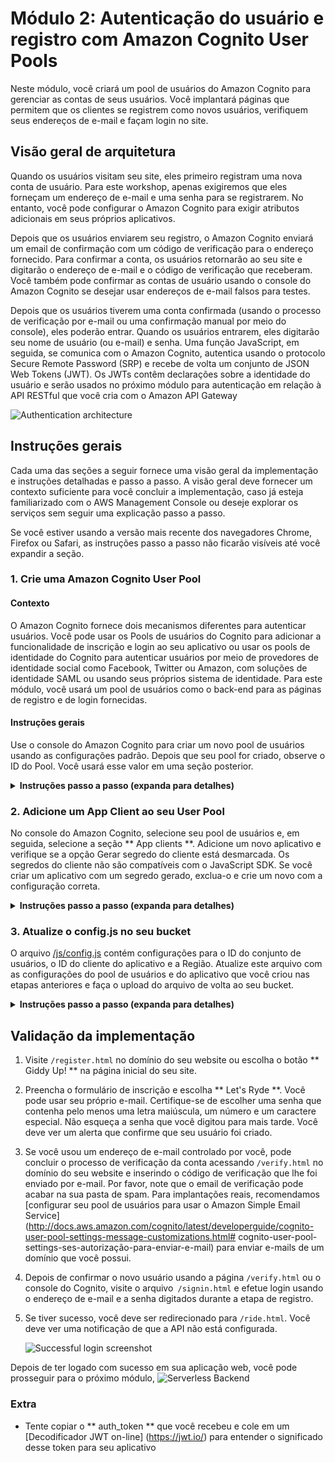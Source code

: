 # Módulo 2: Autenticação do usuário e registro com Amazon Cognito User Pools

Neste módulo, você criará um pool de usuários do Amazon Cognito para gerenciar as contas de seus usuários. Você implantará páginas que permitem que os clientes se registrem como novos usuários, verifiquem seus endereços de e-mail e façam login no site.

## Visão geral de arquitetura

Quando os usuários visitam seu site, eles primeiro registram uma nova conta de usuário. Para este workshop, apenas exigiremos que eles forneçam um endereço de e-mail e uma senha para se registrarem. No entanto, você pode configurar o Amazon Cognito para exigir atributos adicionais em seus próprios aplicativos.

Depois que os usuários enviarem seu registro, o Amazon Cognito enviará um email de confirmação com um código de verificação para o endereço fornecido. Para confirmar a conta, os usuários retornarão ao seu site e digitarão o endereço de e-mail e o código de verificação que receberam. Você também pode confirmar as contas de usuário usando o console do Amazon Cognito se desejar usar endereços de e-mail falsos para testes.

Depois que os usuários tiverem uma conta confirmada (usando o processo de verificação por e-mail ou uma confirmação manual por meio do console), eles poderão entrar. Quando os usuários entrarem, eles digitarão seu nome de usuário (ou e-mail) e senha. Uma função JavaScript, em seguida, se comunica com o Amazon Cognito, autentica usando o protocolo Secure Remote Password (SRP) e recebe de volta um conjunto de JSON Web Tokens (JWT). Os JWTs contêm declarações sobre a identidade do usuário e serão usados ​​no próximo módulo para autenticação em relação à API RESTful que você cria com o Amazon API Gateway

![Authentication architecture](../images/authentication-architecture.png)

## Instruções gerais

Cada uma das seções a seguir fornece uma visão geral da implementação e instruções detalhadas e passo a passo. A visão geral deve fornecer um contexto suficiente para você concluir a implementação, caso já esteja familiarizado com o AWS Management Console ou deseje explorar os serviços sem seguir uma explicação passo a passo.

Se você estiver usando a versão mais recente dos navegadores Chrome, Firefox ou Safari, as instruções passo a passo não ficarão visíveis até você expandir a seção.

### 1. Crie uma Amazon Cognito User Pool

#### Contexto

O Amazon Cognito fornece dois mecanismos diferentes para autenticar usuários. Você pode usar os Pools de usuários do Cognito para adicionar a funcionalidade de inscrição e login ao seu aplicativo ou usar os pools de identidade do Cognito para autenticar usuários por meio de provedores de identidade social como Facebook, Twitter ou Amazon, com soluções de identidade SAML ou usando seus próprios sistema de identidade. Para este módulo, você usará um pool de usuários como o back-end para as páginas de registro e de login fornecidas.

#### Instruções gerais

Use o console do Amazon Cognito para criar um novo pool de usuários usando as configurações padrão. Depois que seu pool for criado, observe o ID do Pool. Você usará esse valor em uma seção posterior.

<details>
<summary><strong>Instruções passo a passo (expanda para detalhes)</strong></summary><p>

1. No AWS Console, clique em ** Serviços ** e selecione ** Cognito ** em Segurança, identidade e conformidade.

1. Selecione **Manage your User Pools**.

1. Selecione **Create a User Pool**

1. Insira um nome, como `WildRydes`, e depois selecione **Review Defaults**

    ![Create a user pool screenshot](../images/create-a-user-pool.png)

1. Na página de review, clique em **Create pool**.

1. Tome nota do ** ID do pool ** na página de detalhes do pool de seu pool de usuários recém-criado.

</p></details>

### 2. Adicione um App Client ao seu User Pool
No console do Amazon Cognito, selecione seu pool de usuários e, em seguida, selecione a seção ** App clients **. Adicione um novo aplicativo e verifique se a opção Gerar segredo do cliente está desmarcada. Os segredos do cliente não são compatíveis com o JavaScript SDK. Se você criar um aplicativo com um segredo gerado, exclua-o e crie um novo com a configuração correta.

<details>
<summary><strong>Instruções passo a passo (expanda para detalhes)</strong></summary><p>

1. Na página Detalhes do pool do seu pool de usuários, selecione ** App Clients ** na seção ** Configurações gerais ** na barra de navegação à esquerda.

1. Selecione **Add an app client**.

1. Dê um nome, assim como `WildRydesWebApp`.

1. **Uncheck** a opção Gerar segredo do cliente. Client secrets não são suportados para uso com aplicativos baseados em navegador.

1. Selecione **Create app client**.

   <kbd>![Create app client screenshot](../images/add-app.png)</kbd>

1. Tome nota do **App client id** para a nova aplicação.

</p></details>

### 3. Atualize o config.js no seu bucket

O arquivo [/js/config.js](../1_StaticWebHosting/website/js/config.js) contém configurações para o ID do conjunto de usuários, o ID do cliente do aplicativo e a Região. Atualize este arquivo com as configurações do pool de usuários e do aplicativo que você criou nas etapas anteriores e faça o upload do arquivo de volta ao seu bucket.

<details>
<summary><strong>Instruções passo a passo (expanda para detalhes)</strong></summary><p>

1. Faça o download do arquivo [config.js] (../1_StaticWebHosting/website/js/config.js) do diretório de sites do primeiro módulo neste repositório para sua máquina local.

1. Abra o arquivo baixado usando o editor de texto de sua escolha.

1. Atualize a seção `cognito` com os valores corretos para o conjunto de usuários e o aplicativo que você acabou de criar.

    Você pode encontrar o valor para `userPoolId` na página Detalhes do pool do console do Amazon Cognito depois de selecionar o pool de usuários que você criou.

    ![Pool ID](../images/pool-id.png)

    Você pode encontrar o valor para `userPoolClientId` selecionando ** App clients ** na barra de navegação à esquerda. Use o valor do campo ** ID do cliente do aplicativo ** para o aplicativo que você criou na seção anterior.

    ![Pool ID](../images/client-id.png)

    O valor de `region` deve ser o código da região da AWS em que você criou seu pool de usuários. Por exemplo. `us-east-1` para a região de N. Virginia, ou` us-west-2` para a região de Oregon. Se você não tiver certeza de qual código usar, poderá ver o valor do Pool ARN na página de detalhes do Pool. O código da região é a parte do ARN imediatamente após `arn: aws: cognito-idp:`.

    O arquivo config.js atualizado deve se parecer com isso. Observe que os valores reais do seu arquivo serão diferentes:
    ```JavaScript
    window._config = {
        cognito: {
            userPoolId: 'us-west-2_uXboG5pAb', // e.g. us-east-2_uXboG5pAb
            userPoolClientId: '25ddkmj4v6hfsfvruhpfi7n4hv', // e.g. 25ddkmj4v6hfsfvruhpfi7n4hv
            region: 'us-west-2' // e.g. us-east-2
        },
        api: {
            invokeUrl: '' // e.g. https://rc7nyt4tql.execute-api.us-west-2.amazonaws.com/prod',
        }
    };
    ```

1. Salve o arquivo modificado, certificando-se de que o nome do arquivo ainda esteja `config.js`.

1. Abra o console do Amazon S3 visitando [https://console.aws.amazon.com/s3/](https://console.aws.amazon.com/s3/).

1. Selecione o bucket do site do Wild Rydes que você criou no módulo anterior.

1. Abra a pasta `js`.

1. Escolha **Upload**, então **Add Files**.

1. Navegue até o diretório em que você salvou a versão modificada localmente do arquivo config.js, selecione-a e escolha **Open**.

    ![s3-upload.png](../images/s3-upload.png)

1. Escolha **Upload** na parte esquerda do diálogo.

</p></details>

## Validação da implementação

1. Visite `/register.html` no domínio do seu website ou escolha o botão ** Giddy Up! ** na página inicial do seu site.

1. Preencha o formulário de inscrição e escolha ** Let's Ryde **. Você pode usar seu próprio e-mail. Certifique-se de escolher uma senha que contenha pelo menos uma letra maiúscula, um número e um caractere especial. Não esqueça a senha que você digitou para mais tarde. Você deve ver um alerta que confirme que seu usuário foi criado.

  1. Se você usou um endereço de e-mail controlado por você, pode concluir o processo de verificação da conta acessando `/verify.html` no domínio do seu website e inserindo o código de verificação que lhe foi enviado por e-mail. Por favor, note que o email de verificação pode acabar na sua pasta de spam. Para implantações reais, recomendamos [configurar seu pool de usuários para usar o Amazon Simple Email Service] (http://docs.aws.amazon.com/cognito/latest/developerguide/cognito-user-pool-settings-message-customizations.html# cognito-user-pool-settings-ses-autorização-para-enviar-e-mail) para enviar e-mails de um domínio que você possui.

1. Depois de confirmar o novo usuário usando a página `/verify.html` ou o console do Cognito, visite o arquivo` /signin.html` e efetue login usando o endereço de e-mail e a senha digitados durante a etapa de registro.

1. Se tiver sucesso, você deve ser redirecionado para `/ride.html`. Você deve ver uma notificação de que a API não está configurada.

    ![Successful login screenshot](../images/successful-login.png)

Depois de ter logado com sucesso em sua aplicação web, você pode prosseguir para o próximo módulo, ![Serverless Backend](../3_ServerlessBackend)

### Extra

* Tente copiar o ** auth_token ** que você recebeu e cole em um [Decodificador JWT on-line] (https://jwt.io/) para entender o significado desse token para seu aplicativo

